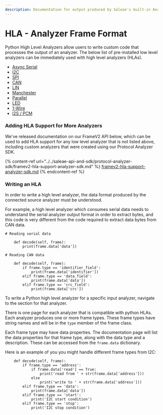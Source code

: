 ```yaml
---
description: Documentation for output produced by Saleae's built-in Analyzers
---
```


# HLA - Analyzer Frame Format

Python High Level Analyzers allow users to write custom code that processes the output of an analyzer. The below list of pre-installed low level analyzers can be immediately used with high level analyzers (HLAs).

* [Async Serial](serial-analyzer.md)
* [I2C](i2c-analyzer.md)
* [SPI](spi-analyzer.md)
* [CAN](can-analyzer.md)
* [LIN](lin-analyzer.md)
* [Manchester](manchester-analyzer.md)
* [Parallel](simple-parallel-analyzer.md)
* [LED](async-rgb-led-analyzer.md)
* [1-Wire](1-wire-analyzer.md)
* [I2S / PCM](i2s-analyzer.md)

### Adding HLA Support for More Analyzers

We've released documentation on our FrameV2 API below, which can be used to add HLA support for any low level analyzer that is not listed above, including custom analyzers that were created using our Protocol Analyzer SDK.

{% content-ref url="../../saleae-api-and-sdk/protocol-analyzer-sdk/framev2-hla-support-analyzer-sdk.md" %}
[framev2-hla-support-analyzer-sdk.md](../../saleae-api-and-sdk/protocol-analyzer-sdk/framev2-hla-support-analyzer-sdk.md)
{% endcontent-ref %}

### Writing an HLA

In order to write a high level analyzer, the data format produced by the connected source analyzer must be understood.&#x20;

For example, a high level analyzer which consumes serial data needs to understand the serial analyzer output format in order to extract bytes, and this code is very different from the code required to extract data bytes from CAN data.

```
# Reading serial data

    def decode(self, frame):
        print(frame.data['data'])
        
# Reading CAN data

    def decode(self, frame):
        if frame.type == 'identifier_field':
            print(frame.data['identifier'])
        elif frame.type == 'data_field':
            print(frame.data['data'])
        elif frame.type == 'crc_field':
            print(frame.data['crc'])
```

To write a Python high level analyzer for a specific input analyzer, navigate to the section for that analyzer.

There is one page for each analyzer that is compatible with python HLAs. Each analyzer produces one or more frame types. These frame types have string names and will be in the `type` member of the frame class.

Each frame type may have data properties. The documentation page will list the data properties for that frame type, along with the data type and a description. These can be accessed from the `frame.data` dictionary.

Here is an example of you you might handle different frame types from I2C:

```
    def decode(self, frame):
        if frame.type == 'address':
            if frame.data['read'] == True:
                print('read from ' + str(frame.data['address']))
            else
                print('write to ' + str(frame.data['address']))
        elif frame.type == 'data':
            print(frame.data['data'])
        elif frame.type == 'start':
            print('I2C start condition')
        elif frame.type == 'stop':
            print('I2C stop condition')
```
